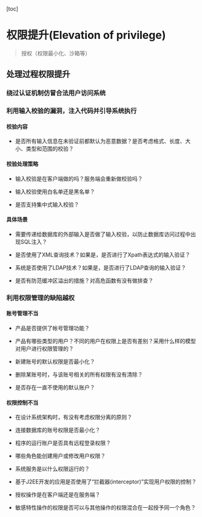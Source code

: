 [toc]

# 权限提升(Elevation of privilege)

> 授权（权限最小化、沙箱等）

## 处理过程权限提升

### 绕过认证机制仿冒合法用户访问系统

### 利用输入校验的漏洞，注入代码并引导系统执行

#### 校验内容

- 是否所有输入信息在未验证前都默认为恶意数据？是否考虑格式、长度、大小、类型和范围的校验？

#### 校验处理策略

- 输入校验是在客户端做的吗？服务端会重新做校验吗？

- 输入校验使用白名单还是黑名单？

- 是否支持集中式输入校验？

#### 具体场景

- 需要传递给数据库的外部输入是否做了输入校验，以防止数据库访问过程中出现SQL注入？

- 是否使用了XML查询技术？如果是，是否进行了Xpath表达式的输入验证？

- 系统是否使用了LDAP技术？如果是，是否进行了LDAP查询的输入验证？

- 是否有防范缓冲区溢出的措施？对高危函数有没有做排查？

### 利用权限管理的缺陷越权

#### 账号管理不当

- 产品是否提供了帐号管理功能？

- 产品有哪些类型的用户？不同的用户在权限上是否有差别？采用什么样的模型对用户进行权限管理的？

- 新建账号的默认权限是否最小化？

- 删除某账号时，与该账号相关的所有权限有没有清除？

- 是否存在一直不使用的默认账户？

#### 权限控制不当

- 在设计系统架构时，有没有考虑权限分离的原则？

- 连接数据库的账号权限是否最小化？

- 程序的运行账户是否具有远程登录权限？

- 哪些角色能创建用户或修改用户权限？

- 系统服务是以什么权限运行的？

- 基于J2EE开发的应用是否使用了“拦截器(interceptor)”实现用户权限的控制？

- 授权操作是在客户端还是在服务端？

- 敏感特性操作的权限是否可以与其他操作的权限混合在一起授予同一个角色？